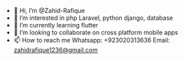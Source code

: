 - 👋 Hi, I’m @Zahid-Rafique
- 👀 I’m interested in php Laravel, python django, database
- 🌱 I’m currently learning flutter
- 💞️ I’m looking to collaborate on cross platform mobile apps
- 📫 How to reach me Whatsapp: +923020313636 Email: zahidrafique1236@gmail.com

<!---
Zahid-Rafique/Zahid-Rafique is a ✨ special ✨ repository because its `README.md` (this file) appears on your GitHub profile.
You can click the Preview link to take a look at your changes.
--->
